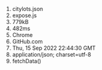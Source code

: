 1. citylots.json
2. expose.js
3. 779kB
4. 482ms
5. Chrome
6. GitHub.com
7. Thu, 15 Sep 2022 22:44:30 GMT
8. application/json; charset=utf-8
9. fetchData()
